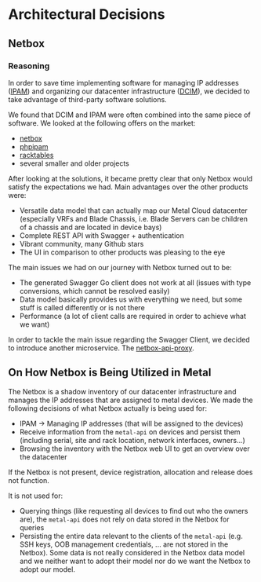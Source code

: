 # Architectural Decisions

## Netbox 

### Reasoning

In order to save time implementing software for managing IP addresses ([IPAM](https://en.wikipedia.org/wiki/IP_address_management)) and organizing our datacenter infrastructure ([DCIM](https://en.wikipedia.org/wiki/Data_center_management#Data_Center_Infrastructure_Management)), we decided to take advantage of third-party software solutions.

We found that DCIM and IPAM were often combined into the same piece of software. We looked at the following offers on the market:

- [netbox](https://github.com/digitalocean/netbox)
- [phpipam](https://phpipam.net/)
- [racktables](https://www.racktables.org/)
- several smaller and older projects

After looking at the solutions, it became pretty clear that only Netbox would satisfy the expectations we had. Main advantages over the other products were:

- Versatile data model that can actually map our Metal Cloud datacenter (especially VRFs and Blade Chassis, i.e. Blade Servers can be children of a chassis and are located in device bays)
- Complete REST API with Swagger + authentication
- Vibrant community, many Github stars
- The UI in comparison to other products was pleasing to the eye

The main issues we had on our journey with Netbox turned out to be:

- The generated Swagger Go client does not work at all (issues with type conversions, which cannot be resolved easily)
- Data model basically provides us with everything we need, but some stuff is called differently or is not there
- Performance (a lot of client calls are required in order to achieve what we want)

In order to tackle the main issue regarding the Swagger Client, we decided to introduce another microservice. The [netbox-api-proxy](https://git.f-i-ts.de/cloud-native/maas/netbox-api-proxy).

## On How Netbox is Being Utilized in Metal

The Netbox is a shadow inventory of our datacenter infrastructure and manages the IP addresses that are assigned to metal devices. We made the following decisions of what Netbox actually is being used for:

- IPAM -> Managing IP addresses (that will be assigned to the devices)
- Receive information from the `metal-api` on devices and persist them (including serial, site and rack location, network interfaces, owners...)
- Browsing the inventory with the Netbox web UI to get an overview over the datacenter

If the Netbox is not present, device registration, allocation and release does not function.

It is not used for:

- Querying things (like requesting all devices to find out who the owners are), the `metal-api` does not rely on data stored in the Netbox for queries
- Persisting the entire data relevant to the clients of the `metal-api` (e.g. SSH keys, OOB management credentials, ... are not stored in the Netbox). Some data is not really considered in the Netbox data model and we neither want to adopt their model nor do we want the Netbox to adopt our model.

